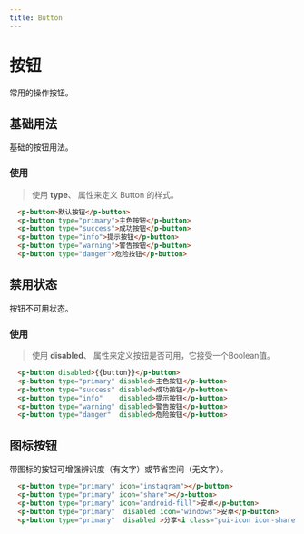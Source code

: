 ```yaml
---
title: Button
---
```


# 按钮

常用的操作按钮。

<script>
export default {
  data() {
    return {
      button: '默认按钮'
    }
  }
}
</script>

## 基础用法

基础的按钮用法。

<template>
  <p-button>{{button}}</p-button>
  <p-button type="primary">主色按钮</p-button>
  <p-button type="success">成功按钮</p-button>
  <p-button type="info">提示按钮</p-button>
  <p-button type="warning">警告按钮</p-button>
  <p-button type="danger">危险按钮</p-button>
</template>


### 使用

> 使用 **type**、 属性来定义 Button 的样式。

```html
  <p-button>默认按钮</p-button>
  <p-button type="primary">主色按钮</p-button>
  <p-button type="success">成功按钮</p-button>
  <p-button type="info">提示按钮</p-button>
  <p-button type="warning">警告按钮</p-button>
  <p-button type="danger">危险按钮</p-button>
```

## 禁用状态

按钮不可用状态。

<template>
  <p-button disabled>{{button}}</p-button>
  <p-button type="primary" disabled>主色按钮</p-button>
  <p-button type="success" disabled>成功按钮</p-button>
  <p-button type="info"    disabled>提示按钮</p-button>
  <p-button type="warning" disabled>警告按钮</p-button>
  <p-button type="danger"  disabled>危险按钮</p-button>
</template>

### 使用

> 使用 **disabled**、 属性来定义按钮是否可用，它接受一个Boolean值。

```html
  <p-button disabled>{{button}}</p-button>
  <p-button type="primary" disabled>主色按钮</p-button>
  <p-button type="success" disabled>成功按钮</p-button>
  <p-button type="info"    disabled>提示按钮</p-button>
  <p-button type="warning" disabled>警告按钮</p-button>
  <p-button type="danger"  disabled>危险按钮</p-button>
```

## 图标按钮

带图标的按钮可增强辨识度（有文字）或节省空间（无文字）。


<template>
  <p-button type="primary" icon="instagram"></p-button>
  <p-button type="primary" icon="share"></p-button>
  <p-button type="primary" icon="android-fill">安卓</p-button>
  <p-button type="primary"  disabled icon="windows">安卓</p-button>
  <p-button type="primary" disabled >分享<i class="pui-icon icon-share" ></i></p-button>
</template>


```html
  <p-button type="primary" icon="instagram"></p-button>
  <p-button type="primary" icon="share"></p-button>
  <p-button type="primary" icon="android-fill">安卓</p-button>
  <p-button type="primary"  disabled icon="windows">安卓</p-button>
  <p-button type="primary"  disabled >分享<i class="pui-icon icon-share" ></i></p-button>
```